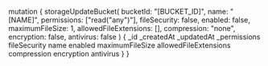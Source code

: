 mutation {
    storageUpdateBucket(
        bucketId: "[BUCKET_ID]",
        name: "[NAME]",
        permissions: ["read("any")"],
        fileSecurity: false,
        enabled: false,
        maximumFileSize: 1,
        allowedFileExtensions: [],
        compression: "none",
        encryption: false,
        antivirus: false
    ) {
        _id
        _createdAt
        _updatedAt
        _permissions
        fileSecurity
        name
        enabled
        maximumFileSize
        allowedFileExtensions
        compression
        encryption
        antivirus
    }
}
